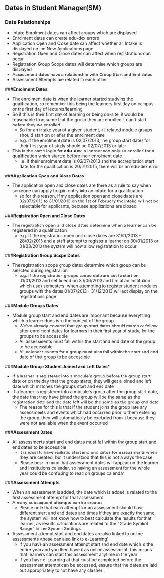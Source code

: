 ## **Dates in Student Manager(SM)**

### **Date Relationships**
- Intake Enrolment dates can affect groups which are displayed
- Enrolment dates can create edu-dex errors
- Application Open and Close date can affect whether an Intake is displayed on the New Applications page
- Registration Open and Close dates can affect when registrations can occur
- Registration Group Scope dates will determine which groups are displayed
- Assessment dates have a relationship with Group Start and End dates
- Assessment Attempts are related to each other

###**Enrolment Dates**
- The enrolment date is when the learner started studying the qualification, so remember this being the learners first day on campus or the first day of lectures/learning
- So if this is their first day of learning or being on-site, it would be reasonable to assume that the group they are enrolled it can't start before they we enrolled
	- So for an intake year of a given student, all related module groups should start on or after the enrolment date
	- e.g. if the enrolment date is 02/07/2013, the group start dates for their first year of study should be 02/07/2013 or later
- This is the same logic for **edu-dex**, a learner can only be enrolled for a qualification which started before their enrolment date 
	- i.e. if their enrolment date is 02/07/2013 and the accreditation start date for the qualification is 20/01/2015, there will be an edu-dex error 

###**Application Open and Close Dates**
- The application open and close dates are there as a rule to say when someone can apply to gain entry into an intake for a qualification
	- so for this reason, if my application open and close  dates are 02/07/2012 to 31/01/2013 on the 1st of February the intake will not be selectable for applicants, becuase applications are closed

###**Registration Open and Close Dates**
- The registration open and close dates determine when a learner can be registered in a qualification
	- e.g. If the registration open and close dates are 31/01/2013 - 28/02/2013 and a staff attempt to register a learner on 30/01/2013 or 01/03/2013 the system will now allow registration to occur  

###**Registration Group Scope Dates**	
- The registration scope group dates determine which group can be selected during registration
	- e.g. 	If the registration groups scope date are set to start on 01/01/2013 and set to end on 30/06/2013 and I'm at an institution which uses semesters, when attempting to register student modules, groups with the dates 01/07/2013 - 31/12/2013 will not display on the registrations page


###**Module Groups Dates**
- Module group start and end dates are important because everything which a learner does is in the context of the group
	- We've already covered that group start dates should match or follow after enrolment dates for learners in their first year of study, for the groups to be accessible
	- All assessments must fall within the start and end date of the group to be accessible
	- All calendar events for a group must also fall within the start and end date of that group to be accessible

###**Module Group: Student Joined and Left Dates***
- If a learner is registered into a module's group before the group start date or on the day that the group starts, they will get a joined and left date which matches the groups start and end date
- If a learner is registered into a module's group after the group start date, the date that they have joined the group will be the same as the registration date and the date left will be the same as the group end date
	- The reason for this is that if the student joins the group late any assessments and events which had occurred prior to them entering the group, they will automatically be excluded from it because they were not available when the event occurred

###**Assessment Dates**
- All assessments start and end dates must fall within the group start and end dates to be accessible
	- It is ideal to have realistic start and end dates for assessments when they are created, but it understood that this is not always the case
	- Please bear in mind that assessment dates will appear on the learner and institutions calendar, so having an assessment for the whole year could be confusing to read on groups calendar


###**Assessment Attempts**
- When an assessment is added, the date which is added is related to the first assessment attempt for that assessment
- A many subsequent attempts can be created
	- Please note that each attempt for an assessment should have different start and end dates and times if they are exactly the same, the system will not know how to best calculate the results for that learner, as results calculations are related to the "Grade Symbol Range" in the System Settings
- Assessment attempt start and end dates are also linked to online assessments (these can also link to e-Learning)
	- If you have an assessment attempt start and end date which is the entire year and you then have it as online assessment, this means that learners can start this assessment anytime in the year
	- If you have e-Learning at that must be completed before the assessment attempt can be accessed, ensure that the dates are laid out appropriately to not have any clashes